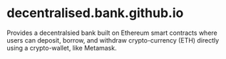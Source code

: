# decentralised.bank.github.io
Provides a decentralsied bank built on Ethereum smart contracts where users can deposit, borrow, and withdraw crypto-currency (ETH) directly using a crypto-wallet, like Metamask.

